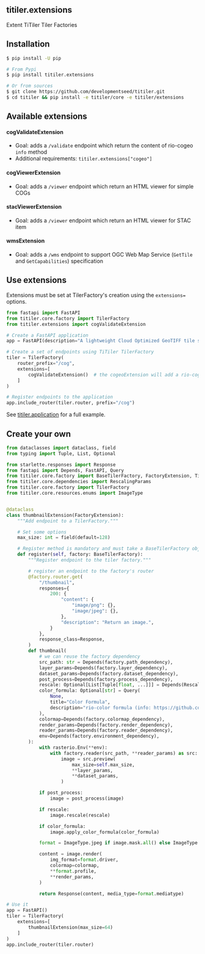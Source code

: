 ## titiler.extensions

Extent TiTiler Tiler Factories

## Installation

```bash
$ pip install -U pip

# From Pypi
$ pip install titiler.extensions

# Or from sources
$ git clone https://github.com/developmentseed/titiler.git
$ cd titiler && pip install -e titiler/core -e titiler/extensions
```

## Available extensions

#### cogValidateExtension

- Goal: adds a `/validate` endpoint which return the content of rio-cogeo `info` method
- Additional requirements: `titiler.extensions["cogeo"]`

#### cogViewerExtension

- Goal: adds a `/viewer` endpoint which return an HTML viewer for simple COGs

#### stacViewerExtension

- Goal: adds a `/viewer` endpoint which return an HTML viewer for STAC item

#### wmsExtension

- Goal: adds a `/wms` endpoint to support OGC Web Map Service (`GetTile` and `GetCapabilities`) specification

## Use extensions

Extensions must be set at TilerFactory's creation using the `extensions=` options.

```python
from fastapi import FastAPI
from titiler.core.factory import TilerFactory
from titiler.extensions import cogValidateExtension

# Create a FastAPI application
app = FastAPI(description="A lightweight Cloud Optimized GeoTIFF tile server")

# Create a set of endpoints using TiTiler TilerFactory
tiler = TilerFactory(
    router_prefix="/cog",
    extensions=[
        cogValidateExtension()  # the cogeoExtension will add a rio-cogeo /validate endpoint
    ]
)

# Register endpoints to the application
app.include_router(tiler.router, prefix="/cog")
```

See [titiler.application](../application) for a full example.


## Create your own

```python
from dataclasses import dataclass, field
from typing import Tuple, List, Optional

from starlette.responses import Response
from fastapi import Depends, FastAPI, Query
from titiler.core.factory import BaseTilerFactory, FactoryExtension, TilerFactory
from titiler.core.dependencies import RescalingParams
from titiler.core.factory import TilerFactory
from titiler.core.resources.enums import ImageType


@dataclass
class thumbnailExtension(FactoryExtension):
    """Add endpoint to a TilerFactory."""

    # Set some options
    max_size: int = field(default=128)

    # Register method is mandatory and must take a BaseTilerFactory object as input
    def register(self, factory: BaseTilerFactory):
        """Register endpoint to the tiler factory."""

        # register an endpoint to the factory's router
        @factory.router.get(
            "/thumbnail",
            responses={
                200: {
                    "content": {
                        "image/png": {},
                        "image/jpeg": {},
                    },
                    "description": "Return an image.",
                }
            },
            response_class=Response,
        )
        def thumbnail(
            # we can reuse the factory dependency
            src_path: str = Depends(factory.path_dependency),
            layer_params=Depends(factory.layer_dependency),
            dataset_params=Depends(factory.dataset_dependency),
            post_process=Depends(factory.process_dependency),
            rescale: Optional[List[Tuple[float, ...]]] = Depends(RescalingParams),
            color_formula: Optional[str] = Query(
                None,
                title="Color Formula",
                description="rio-color formula (info: https://github.com/mapbox/rio-color)",
            ),
            colormap=Depends(factory.colormap_dependency),
            render_params=Depends(factory.render_dependency),
            reader_params=Depends(factory.reader_dependency),
            env=Depends(factory.environment_dependency),
        ):
            with rasterio.Env(**env):
                with factory.reader(src_path, **reader_params) as src:
                    image = src.preview(
                        max_size=self.max_size,
                        **layer_params,
                        **dataset_params,
                    )

            if post_process:
                image = post_process(image)

            if rescale:
                image.rescale(rescale)

            if color_formula:
                image.apply_color_formula(color_formula)

            format = ImageType.jpeg if image.mask.all() else ImageType.png

            content = image.render(
                img_format=format.driver,
                colormap=colormap,
                **format.profile,
                **render_params,
            )

            return Response(content, media_type=format.mediatype)

# Use it
app = FastAPI()
tiler = TilerFactory(
    extensions=[
        thumbnailExtension(max_size=64)
    ]
)
app.include_router(tiler.router)
```
